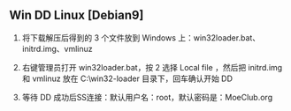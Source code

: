 ## Win DD Linux [Debian9]

1. 将下载解压后得到的 3 个文件放到 Windows 上：win32loader.bat、initrd.img、vmlinuz

2. 右键管理员打开 win32loader.bat，按 2 选择 Local file ，然后把 initrd.img 和 vmlinuz 放在 C:\win32-loader 目录下，回车确认开始 DD

3. 等待 DD 成功后SS连接：默认用户名：root，默认密码是：MoeClub.org
